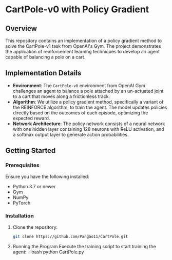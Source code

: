 # CartPole-v0 with Policy Gradient

## Overview
This repository contains an implementation of a policy gradient method to solve the CartPole-v1 task from OpenAI's Gym. The project demonstrates the application of reinforcement learning techniques to develop an agent capable of balancing a pole on a cart.

## Implementation Details
- **Environment**: The `CartPole-v0` environment from OpenAI Gym challenges an agent to balance a pole attached by an un-actuated joint to a cart that moves along a frictionless track.
- **Algorithm**: We utilize a policy gradient method, specifically a variant of the REINFORCE algorithm, to train the agent. The model updates policies directly based on the outcomes of each episode, optimizing the expected reward.
- **Network Architecture**: The policy network consists of a neural network with one hidden layer containing 128 neurons with ReLU activation, and a softmax output layer to generate action probabilities.

## Getting Started

### Prerequisites
Ensure you have the following installed:
- Python 3.7 or newer
- Gym
- NumPy
- PyTorch

### Installation
1. Clone the repository:
   ```bash
   git clone https://github.com/Pangao11/CartPole.git
2. Running the Program
Execute the training script to start training the agent:
  ···bash
  python CartPole.py
